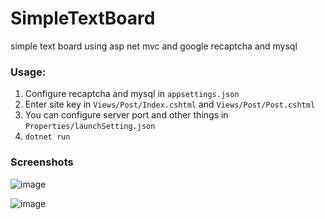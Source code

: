 # SimpleTextBoard
simple text board using asp net mvc and google recaptcha and mysql
<br>
### Usage:

1. Configure recaptcha and mysql in ```appsettings.json```
2. Enter site key in ```Views/Post/Index.cshtml``` and ```Views/Post/Post.cshtml```
3. You can configure server port and other things in ```Properties/launchSetting.json```
4. ```dotnet run```

### Screenshots

![image](https://user-images.githubusercontent.com/69032700/172127367-4a9901fd-7449-4406-a460-a7b15bea9928.png)

![image](https://user-images.githubusercontent.com/69032700/172127453-b52c68ec-7417-4ab1-9460-65fcdacb9023.png)
